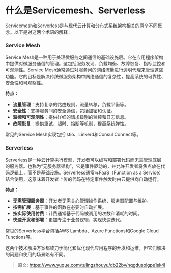 # 什么是Servicemesh、Serverless

<font style="color:rgba(0, 0, 0, 0.82);">Servicemesh和Serverless是与现代云计算和分布式系统架构相关的两个不同概念。以下是对这两个术语的解释：</font>

### <font style="color:rgba(0, 0, 0, 0.82);">Service Mesh</font>
<font style="color:rgba(0, 0, 0, 0.82);">Service Mesh是一种用于处理微服务之间通信的基础设施层。它在应用程序架构中提供对微服务通信的管理。这包括服务发现、负载均衡、故障恢复、指标监控和可观测性。Service Mesh通常通过对服务间的网络流量进行透明代理来管理这些功能。它的目标是解决传统微服务架构中网络通信的复杂性，提高系统的可靠性、安全性和可观察性。</font>

**<font style="color:rgba(0, 0, 0, 0.82);">特点：</font>**

+ **<font style="color:rgba(0, 0, 0, 0.82);">流量管理</font>**<font style="color:rgba(0, 0, 0, 0.82);">：支持复杂的路由规则，流量转移，负载平衡等。</font>
+ **<font style="color:rgba(0, 0, 0, 0.82);">安全性</font>**<font style="color:rgba(0, 0, 0, 0.82);">：支持服务间的安全通信，包括加密和认证。</font>
+ **<font style="color:rgba(0, 0, 0, 0.82);">监控和可观测性</font>**<font style="color:rgba(0, 0, 0, 0.82);">：提供详细的请求级别的监控和日志信息。</font>
+ **<font style="color:rgba(0, 0, 0, 0.82);">故障恢复</font>**<font style="color:rgba(0, 0, 0, 0.82);">：提供重试、超时、熔断等机制，提高系统弹性。</font>

<font style="color:rgba(0, 0, 0, 0.82);">常见的Service Mesh实现包括Istio、Linkerd和Consul Connect等。</font>

### <font style="color:rgba(0, 0, 0, 0.82);">Serverless</font>
<font style="color:rgba(0, 0, 0, 0.82);">Serverless是一种云计算执行模型，开发者可以编写和部署代码而无需管理底层的服务器。也称为“无服务器架构”，它是事件驱动的，并允许开发者将焦点放在代码逻辑上，而不是基础设施。Serverless通常与FaaS（Function as a Service）结合使用，这意味着开发者上传的代码在特定事件触发时由云提供商自动运行。</font>

**<font style="color:rgba(0, 0, 0, 0.82);">特点：</font>**

+ **<font style="color:rgba(0, 0, 0, 0.82);">无需管理服务器</font>**<font style="color:rgba(0, 0, 0, 0.82);">：开发者无需关心管理操作系统、服务器配置与维护。</font>
+ **<font style="color:rgba(0, 0, 0, 0.82);">按需扩展</font>**<font style="color:rgba(0, 0, 0, 0.82);">：基于事件的函数在必要时自动扩展。</font>
+ **<font style="color:rgba(0, 0, 0, 0.82);">按实际使用付费</font>**<font style="color:rgba(0, 0, 0, 0.82);">：计费通常基于代码被调用的次数和消耗的时间。</font>
+ **<font style="color:rgba(0, 0, 0, 0.82);">快速开发和部署</font>**<font style="color:rgba(0, 0, 0, 0.82);">：更加专注于业务逻辑，实现快速迭代。</font>

<font style="color:rgba(0, 0, 0, 0.82);">常见的Serverless平台包括AWS Lambda、Azure Functions和Google Cloud Functions等。</font>

<font style="color:rgba(0, 0, 0, 0.82);">这两个技术解决方案都致力于简化和优化现代应用程序的开发和运维，但它们解决的问题和使用的场景略有不同。</font>



> 原文: <https://www.yuque.com/tulingzhouyu/db22bv/nqgdusolgpe1sk4l>